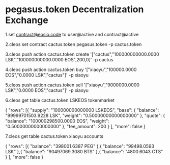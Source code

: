 # pegasus.token Decentralization Exchange

1.set contract@eosio.code to user@active and contract@active

2.cleos set contract cactus.token  pegasus.token -p cactus.token 

3.cleos push action cactus.token create '["cactus","100000000000.0000 LSK","100000000000.0000 EOS",200,0]' -p cactus 

4.cleos push action cactus.token buy '["xiaoyu","100000.0000 EOS","0.0000 LSK","cactus"]' -p xiaoyu 

5.cleos push action cactus.token sell '["xiaoyu","9000000.0000 LSK","0.0000 EOS","cactus"]' -p xiaoyu

6.cleos get table cactus.token LSKEOS tokenmarket

{
  "rows": [{
      "supply": "100000000000000 LSKEOS",
      "base": {
        "balance": "99999701503.9228 LSK",
        "weight": "0.50000000000000000"
      },
      "quote": {
        "balance": "100000298500.0000 EOS",
        "weight": "0.50000000000000000"
      },
      "fee_amount": 200
    }
  ],
  "more": false
}

7.cleos get table cactus.token xiaoyu accounts

{
  "rows": [{
      "balance": "398001.6387 PEG"
    },{
      "balance": "99498.0593 LSK"
    },{
      "balance": "90497069.3080 BTS"
    },{
      "balance": "4800.6043 CTS"
    }
  ],
  "more": false
}